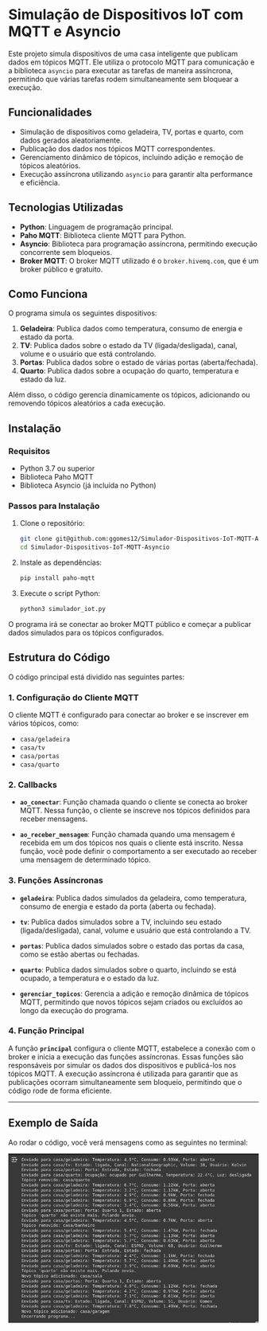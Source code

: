 # Simulação de Dispositivos IoT com MQTT e Asyncio

Este projeto simula dispositivos de uma casa inteligente que publicam dados em tópicos MQTT. Ele utiliza o protocolo MQTT para comunicação e a biblioteca `asyncio` para executar as tarefas de maneira assíncrona, permitindo que várias tarefas rodem simultaneamente sem bloquear a execução.

## Funcionalidades

- Simulação de dispositivos como geladeira, TV, portas e quarto, com dados gerados aleatoriamente.
- Publicação dos dados nos tópicos MQTT correspondentes.
- Gerenciamento dinâmico de tópicos, incluindo adição e remoção de tópicos aleatórios.
- Execução assíncrona utilizando `asyncio` para garantir alta performance e eficiência.

## Tecnologias Utilizadas

- **Python**: Linguagem de programação principal.
- **Paho MQTT**: Biblioteca cliente MQTT para Python.
- **Asyncio**: Biblioteca para programação assíncrona, permitindo execução concorrente sem bloqueios.
- **Broker MQTT**: O broker MQTT utilizado é o `broker.hivemq.com`, que é um broker público e gratuito.

## Como Funciona

O programa simula os seguintes dispositivos:
1. **Geladeira**: Publica dados como temperatura, consumo de energia e estado da porta.
2. **TV**: Publica dados sobre o estado da TV (ligada/desligada), canal, volume e o usuário que está controlando.
3. **Portas**: Publica dados sobre o estado de várias portas (aberta/fechada).
4. **Quarto**: Publica dados sobre a ocupação do quarto, temperatura e estado da luz.

Além disso, o código gerencia dinamicamente os tópicos, adicionando ou removendo tópicos aleatórios a cada execução.

## Instalação

### Requisitos
- Python 3.7 ou superior
- Biblioteca Paho MQTT
- Biblioteca Asyncio (já incluída no Python)

### Passos para Instalação

1. Clone o repositório:
   ```bash
   git clone git@github.com:ggomes12/Simulador-Dispositivos-IoT-MQTT-Asyncio.git
   cd Simulador-Dispositivos-IoT-MQTT-Asyncio
   ```
2. Instale as dependências:
   ```bash
   pip install paho-mqtt
   ```
3. Execute o script Python:
   ```bash
   python3 simulador_iot.py
   ```

O programa irá se conectar ao broker MQTT público e começar a publicar dados simulados para os tópicos configurados.


## Estrutura do Código

O código principal está dividido nas seguintes partes:

### 1. Configuração do Cliente MQTT

O cliente MQTT é configurado para conectar ao broker e se inscrever em vários tópicos, como:

- `casa/geladeira`
- `casa/tv`
- `casa/portas`
- `casa/quarto`

### 2. Callbacks

- **`ao_conectar`**: Função chamada quando o cliente se conecta ao broker MQTT. Nessa função, o cliente se inscreve nos tópicos definidos para receber mensagens.
  
- **`ao_receber_mensagem`**: Função chamada quando uma mensagem é recebida em um dos tópicos nos quais o cliente está inscrito. Nessa função, você pode definir o comportamento a ser executado ao receber uma mensagem de determinado tópico.

### 3. Funções Assíncronas

- **`geladeira`**: Publica dados simulados da geladeira, como temperatura, consumo de energia e estado da porta (aberta ou fechada).
  
- **`tv`**: Publica dados simulados sobre a TV, incluindo seu estado (ligada/desligada), canal, volume e usuário que está controlando a TV.
  
- **`portas`**: Publica dados simulados sobre o estado das portas da casa, como se estão abertas ou fechadas.
  
- **`quarto`**: Publica dados simulados sobre o quarto, incluindo se está ocupado, a temperatura e o estado da luz.

- **`gerenciar_topicos`**: Gerencia a adição e remoção dinâmica de tópicos MQTT, permitindo que novos tópicos sejam criados ou excluídos ao longo da execução do programa.

### 4. Função Principal

A função **`principal`** configura o cliente MQTT, estabelece a conexão com o broker e inicia a execução das funções assíncronas. Essas funções são responsáveis por simular os dados dos dispositivos e publicá-los nos tópicos MQTT. A execução assíncrona é utilizada para garantir que as publicações ocorram simultaneamente sem bloqueio, permitindo que o código rode de forma eficiente.

---

## Exemplo de Saída

Ao rodar o código, você verá mensagens como as seguintes no terminal:


![Testes do simulador](images/resultado.png)
